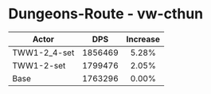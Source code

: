 # Dungeons-Route - vw-cthun
| Actor | DPS | Increase |
|---|:---:|:---:|
|TWW1-2_4-set|1856469|5.28%|
|TWW1-2-set|1799476|2.05%|
|Base|1763296|0.00%|
